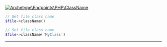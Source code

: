 <a href='https://github.com/ajthinking/archetype/blob/master/src/Endpoints/PHP/ClassName.php'>![Archetype\Endpoints\PHP\ClassName](https://img.shields.io/badge/-Archetype\Endpoints\PHP\ClassName-blue)
```php
// Get file class name
$file->className()

// Set file class name
$file->className('MyClass')
```
<hr>